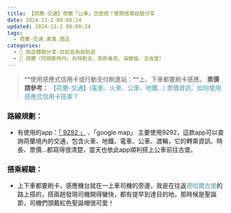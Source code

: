 ```yaml
---
title: 【荷蘭-交通】荷蘭「公車」怎麼搭？實際搭乘經驗分享
date: 2024-11-2 00:00:24
updated: 2024-11-2 00:00:24
tags:
  - 荷蘭-交通.美食.商店
categories: 
  - 🌴 旅遊體驗分享-目前皆為自助遊
  - 🥥 荷蘭（阿姆斯特丹、烏特勒支、馬斯垂克、海爾倫、法肯堡）
---
```

> **使用感應式信用卡或行動支付刷進站：**上、下車都要刷卡感應。
> **票價請參考：** <font color=#4599B6>【荷蘭-交通】(電車、火車、公車、地鐵...) 票價資訊、如何使用感應式信用卡搭乘？</font>
<!-- more -->

### 路線規劃：
+ 有使用的app：[「 9292 」](https://9292.nl/en) 、「google map」
主要使用9292，這款app可以查詢荷蘭境內的交通，包含火車、地鐵、電車、公車、渡輪，它的轉乘資訊、時長、票價…都寫得很清楚，當天也依此app順利搭上公車前往古堡。

### 搭乘經驗：
+ 上下車都要刷卡，感應機台就在一上車司機的旁邊，我是在往返<font color=#4599B6>德哈爾古堡</font>的路上搭的，搭兩趟發現司機開得蠻快，都有提早到達目的地，那時候是聖誕節，司機們頭戴紅色聖誕帽很可愛！
